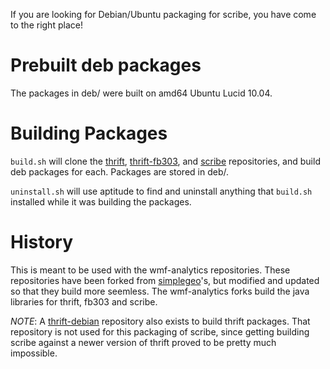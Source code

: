 If you are looking for Debian/Ubuntu packaging for scribe, you have come to
the right place!

# Prebuilt deb packages
The packages in deb/ were built on amd64 Ubuntu Lucid 10.04.

# Building Packages
```build.sh``` will clone the [thrift](https://github.com/wmf-analytics/thrift),
[thrift-fb303](https://github.com/wmf-analytics/thrift-fb303), and
[scribe](https://github.com/wmf-analytics/scribe) repositories,
and build deb packages for each.  Packages are stored in deb/.

```uninstall.sh``` will use aptitude to find and uninstall anything that
```build.sh``` installed while it was building the packages.  


# History
This is meant to be used with the wmf-analytics repositories.
These repositories have been forked from 
[simplegeo](https://github.com/simplegeo)'s, but modified and updated so that
they build more seemless.  The wmf-analytics forks build the java libraries for
thrift, fb303 and scribe.  

*NOTE*: A [thrift-debian](https://github.com/wmf-analytics/thrift-debian)
repository also exists to build thrift packages. That repository is not used
for this packaging of scribe, since getting building scribe against a newer
version of thrift proved to be pretty much impossible.
